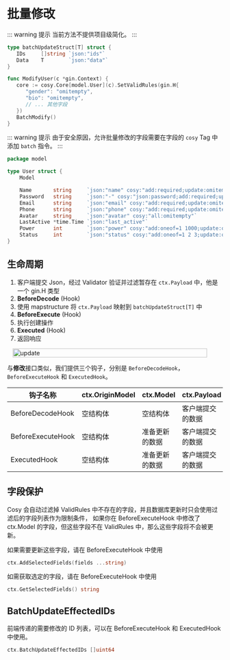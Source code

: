 # 批量修改

::: warning 提示
当前方法不提供项目级简化。
:::

```go
type batchUpdateStruct[T] struct {
   IDs     []string `json:"ids"`
   Data    T        `json:"data"`
}

func ModifyUser(c *gin.Context) {
   core := cosy.Core[model.User](c).SetValidRules(gin.H{
      "gender": "omitempty",
      "bio": "omitempty",
      // ... 其他字段
   })
   BatchModify()
}
```

::: warning 提示
由于安全原因，允许批量修改的字段需要在字段的 `cosy` Tag 中添加 `batch` 指令。
:::

```go
package model

type User struct {
    Model

    Name       string     `json:"name" cosy:"add:required;update:omitempty;list:fussy"`
    Password   string     `json:"-" cosy:"json:password;add:required;update:omitempty"` // hide password
    Email      string     `json:"email" cosy:"add:required;update:omitempty;list:fussy" gorm:"type:varchar(255);uniqueIndex"`
    Phone      string     `json:"phone" cosy:"add:required;update:omitempty;list:fussy" gorm:"index"`
    Avatar     string     `json:"avatar" cosy:"all:omitempty"`
    LastActive *time.Time `json:"last_active"`
    Power      int        `json:"power" cosy:"add:oneof=1 1000;update:omitempty,oneof=1 1000;list:in;batch" gorm:"default:1"`
    Status     int        `json:"status" cosy:"add:oneof=1 2 3;update:omitempty,oneof=1 2 3;list:in;batch" gorm:"default:1"`
}
```

## 生命周期

1. 客户端提交 Json，经过 Validator 验证并过滤暂存在 `ctx.Payload` 中，他是一个 gin.H 类型
2. **BeforeDecode** (Hook)
3. 使用 mapstructure 将 `ctx.Payload` 映射到 `batchUpdateStruct[T]` 中
5. **BeforeExecute** (Hook)
6. 执行创建操作
7. **Executed** (Hook)
8. 返回响应

<div style="display: flex;justify-content: center;">
    <img src="/assets/batch-update.png" alt="update" style="max-width: 500px;width: 95%"/>
</div>

与**修改**接口类似，我们提供三个钩子，分别是 `BeforeDecodeHook`，`BeforeExecuteHook` 和 `ExecutedHook`。

| 钩子名称              | ctx.OriginModel | ctx.Model | ctx.Payload |
|-------------------|-----------------|-----------|-------------|
| BeforeDecodeHook  | 空结构体            | 空结构体      | 客户端提交的数据    |
| BeforeExecuteHook | 空结构体            | 准备更新的数据   | 客户端提交的数据    |
| ExecutedHook      | 空结构体            | 准备更新的数据   | 客户端提交的数据    |

## 字段保护
Cosy 会自动过滤掉 ValidRules 中不存在的字段，并且数据库更新时只会使用过滤后的字段列表作为限制条件，
如果你在 BeforeExecuteHook 中修改了 ctx.Model 的字段，但这些字段不在 ValidRules 中，那么这些字段将不会被更新。

如果需要更新这些字段，请在 BeforeExecuteHook 中使用
```go
ctx.AddSelectedFields(fields ...string)
```

如需获取选定的字段，请在 BeforeExecuteHook 中使用
```go
ctx.GetSelectedFields() string
```

## BatchUpdateEffectedIDs
前端传递的需要修改的 ID 列表，可以在 BeforeExecuteHook 和 ExecutedHook 中使用。

```go
ctx.BatchUpdateEffectedIDs []uint64
```
